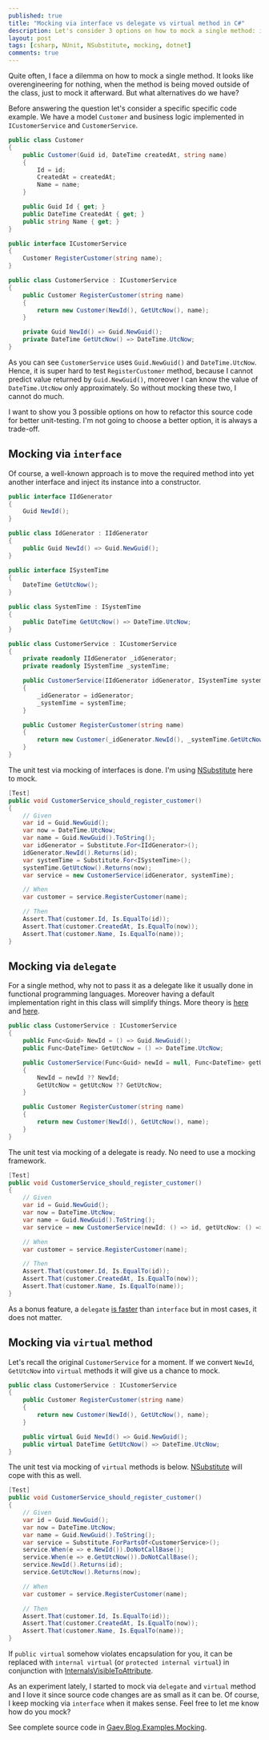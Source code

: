 ```yaml
---
published: true
title: "Mocking via interface vs delegate vs virtual method in C#"
description: Let's consider 3 options on how to mock a single method: interface, delegate, virtual method
layout: post
tags: [csharp, NUnit, NSubstitute, mocking, dotnet]
comments: true
---
```


Quite often, I face a dilemma on how to mock a single method. It looks like overengineering for nothing, when the method is being moved outside of the class, just to mock it afterward. But what alternatives do we have? 

Before answering the question let's consider a specific specific code example. We have a model `Customer` and business logic implemented in `ICustomerService` and `CustomerService`.

```c#
public class Customer
{
    public Customer(Guid id, DateTime createdAt, string name)
    {
        Id = id;
        CreatedAt = createdAt;
        Name = name;
    }

    public Guid Id { get; }
    public DateTime CreatedAt { get; }
    public string Name { get; }
}

public interface ICustomerService
{
    Customer RegisterCustomer(string name);
}

public class CustomerService : ICustomerService
{
    public Customer RegisterCustomer(string name)
    {
        return new Customer(NewId(), GetUtcNow(), name);
    }

    private Guid NewId() => Guid.NewGuid();
    private DateTime GetUtcNow() => DateTime.UtcNow;
}
```

As you can see `CustomerService` uses `Guid.NewGuid()` and `DateTime.UtcNow`. Hence, it is super hard to test `RegisterCustomer` method, because I cannot predict value returned by `Guid.NewGuid()`, moreover I can know the value of `DateTime.UtcNow` only approximately. So without mocking these two, I cannot do much. 

I want to show you 3 possible options on how to refactor this source code for better unit-testing. I'm not going to choose a better option, it is always a trade-off.

## Mocking via `interface`

Of course, a well-known approach is to move the required method into yet another interface and inject its instance into a constructor.

```c#
public interface IIdGenerator
{
    Guid NewId();
}

public class IdGenerator : IIdGenerator
{
    public Guid NewId() => Guid.NewGuid();
}

public interface ISystemTime
{
    DateTime GetUtcNow();
}

public class SystemTime : ISystemTime
{
    public DateTime GetUtcNow() => DateTime.UtcNow;
}

public class CustomerService : ICustomerService
{
    private readonly IIdGenerator _idGenerator;
    private readonly ISystemTime _systemTime;

    public CustomerService(IIdGenerator idGenerator, ISystemTime systemTime)
    {
        _idGenerator = idGenerator;
        _systemTime = systemTime;
    }

    public Customer RegisterCustomer(string name)
    {
        return new Customer(_idGenerator.NewId(), _systemTime.GetUtcNow(), name);
    }
}
```

The unit test via mocking of interfaces is done. I'm using [NSubstitute](https://nsubstitute.github.io/) here to mock.

```c#
[Test]
public void CustomerService_should_register_customer()
{
    // Given
    var id = Guid.NewGuid();
    var now = DateTime.UtcNow;
    var name = Guid.NewGuid().ToString();
    var idGenerator = Substitute.For<IIdGenerator>();
    idGenerator.NewId().Returns(id);
    var systemTime = Substitute.For<ISystemTime>();
    systemTime.GetUtcNow().Returns(now);
    var service = new CustomerService(idGenerator, systemTime);

    // When
    var customer = service.RegisterCustomer(name);

    // Then
    Assert.That(customer.Id, Is.EqualTo(id));
    Assert.That(customer.CreatedAt, Is.EqualTo(now));
    Assert.That(customer.Name, Is.EqualTo(name));
}
```

## Mocking via `delegate`

For a single method, why not to pass it as a delegate like it usually done in functional programming languages. Moreover having a default implementation right in this class will simplify things. More theory is [here](https://softwareengineering.stackexchange.com/a/345490) and [here](https://stackoverflow.com/a/28644831/1400547).  

```c#
public class CustomerService : ICustomerService
{
    public Func<Guid> NewId = () => Guid.NewGuid();
    public Func<DateTime> GetUtcNow = () => DateTime.UtcNow;

    public CustomerService(Func<Guid> newId = null, Func<DateTime> getUtcNow = null)
    {
        NewId = newId ?? NewId;
        GetUtcNow = getUtcNow ?? GetUtcNow;
    }

    public Customer RegisterCustomer(string name)
    {
        return new Customer(NewId(), GetUtcNow(), name);
    }
}
```

The unit test via mocking of a delegate is ready. No need to use a mocking framework.

```c#
[Test]
public void CustomerService_should_register_customer()
{
    // Given
    var id = Guid.NewGuid();
    var now = DateTime.UtcNow;
    var name = Guid.NewGuid().ToString();
    var service = new CustomerService(newId: () => id, getUtcNow: () => now);

    // When
    var customer = service.RegisterCustomer(name);

    // Then
    Assert.That(customer.Id, Is.EqualTo(id));
    Assert.That(customer.CreatedAt, Is.EqualTo(now));
    Assert.That(customer.Name, Is.EqualTo(name));
}
```

As a bonus feature, a `delegate` [is faster](https://stackoverflow.com/a/2082895/1400547) than `interface` but in most cases, it does not matter.

## Mocking via `virtual` method

Let's recall the original `CustomerService` for a moment. If we convert `NewId`, `GetUtcNow` into `virtual` methods it will give us a chance to mock.

```c#
public class CustomerService : ICustomerService
{
    public Customer RegisterCustomer(string name)
    {
        return new Customer(NewId(), GetUtcNow(), name);
    }

    public virtual Guid NewId() => Guid.NewGuid();
    public virtual DateTime GetUtcNow() => DateTime.UtcNow;
}
```

The unit test via mocking of `virtual` methods is below. [NSubstitute](https://nsubstitute.github.io/) will cope with this as well.

```c#
[Test]
public void CustomerService_should_register_customer()
{
    // Given
    var id = Guid.NewGuid();
    var now = DateTime.UtcNow;
    var name = Guid.NewGuid().ToString();
    var service = Substitute.ForPartsOf<CustomerService>();
    service.When(e => e.NewId()).DoNotCallBase();
    service.When(e => e.GetUtcNow()).DoNotCallBase();
    service.NewId().Returns(id);
    service.GetUtcNow().Returns(now);

    // When
    var customer = service.RegisterCustomer(name);

    // Then
    Assert.That(customer.Id, Is.EqualTo(id));
    Assert.That(customer.CreatedAt, Is.EqualTo(now));
    Assert.That(customer.Name, Is.EqualTo(name));
}
```

If `public virtual` somehow violates encapsulation for you, it can be replaced with `internal virtual` (or `protected internal virtual`) in conjunction with [InternalsVisibleToAttribute](https://docs.microsoft.com/en-us/dotnet/api/system.runtime.compilerservices.internalsvisibletoattribute).

As an experiment lately, I started to mock via `delegate` and `virtual` method and I love it since source code changes are as small as it can be. Of course, I keep mocking via `interface` when it makes sense. Feel free to let me know how do you mock?

See complete source code in [Gaev.Blog.Examples.Mocking](https://github.com/gaevoy/Gaev.Blog.Examples/tree/2.5.1/Gaev.Blog.Examples.Mocking).